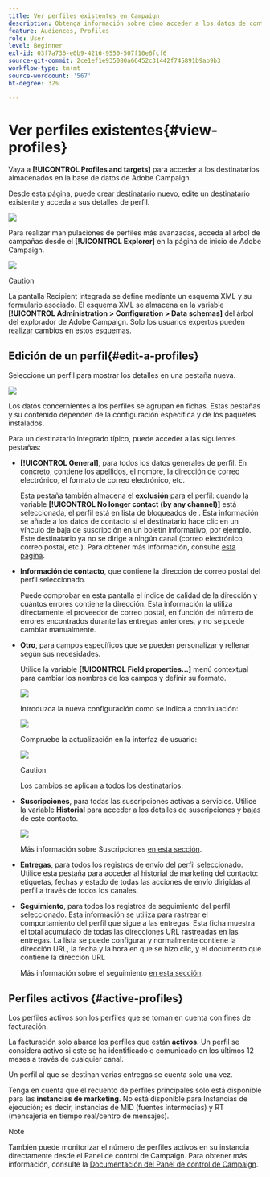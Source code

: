 ```yaml
---
title: Ver perfiles existentes en Campaign
description: Obtenga información sobre cómo acceder a los datos de contacto en Campaign
feature: Audiences, Profiles
role: User
level: Beginner
exl-id: 03f7a736-e0b9-4216-9550-507f10e6fcf6
source-git-commit: 2ce1ef1e935080a66452c31442f745891b9ab9b3
workflow-type: tm+mt
source-wordcount: '567'
ht-degree: 32%

---
```


# Ver perfiles existentes{#view-profiles}

Vaya a **[!UICONTROL Profiles and targets]** para acceder a los destinatarios almacenados en la base de datos de Adobe Campaign.

Desde esta página, puede [crear destinatario nuevo](create-profiles.md), edite un destinatario existente y acceda a sus detalles de perfil.

![](assets/profiles-and-targets.png)

Para realizar manipulaciones de perfiles más avanzadas, acceda al árbol de campañas desde el **[!UICONTROL Explorer]** en la página de inicio de Adobe Campaign.

![](assets/recipients-in-explorer.png)


>[!CAUTION]
>
>La pantalla Recipient integrada se define mediante un esquema XML y su formulario asociado. El esquema XML se almacena en la variable **[!UICONTROL Administration > Configuration > Data schemas]** del árbol del explorador de Adobe Campaign. Solo los usuarios expertos pueden realizar cambios en estos esquemas.

## Edición de un perfil{#edit-a-profiles}

Seleccione un perfil para mostrar los detalles en una pestaña nueva.

![](assets/edit-a-profile.png)

Los datos concernientes a los perfiles se agrupan en fichas. Estas pestañas y su contenido dependen de la configuración específica y de los paquetes instalados.

Para un destinatario integrado típico, puede acceder a las siguientes pestañas:

* **[!UICONTROL General]**, para todos los datos generales de perfil. En concreto, contiene los apellidos, el nombre, la dirección de correo electrónico, el formato de correo electrónico, etc.

   Esta pestaña también almacena el **exclusión** para el perfil: cuando la variable **[!UICONTROL No longer contact (by any channel)]** está seleccionada, el perfil está en lista de bloqueados de . Esta información se añade a los datos de contacto si el destinatario hace clic en un vínculo de baja de suscripción en un boletín informativo, por ejemplo. Este destinatario ya no se dirige a ningún canal (correo electrónico, correo postal, etc.). Para obtener más información, consulte [esta página](../send/quarantines.md).

* **Información de contacto**, que contiene la dirección de correo postal del perfil seleccionado.

   Puede comprobar en esta pantalla el índice de calidad de la dirección y cuántos errores contiene la dirección. Esta información la utiliza directamente el proveedor de correo postal, en función del número de errores encontrados durante las entregas anteriores, y no se puede cambiar manualmente.

* **Otro**, para campos específicos que se pueden personalizar y rellenar según sus necesidades.

   Utilice la variable **[!UICONTROL Field properties…]** menú contextual para cambiar los nombres de los campos y definir su formato.

   ![](assets/other-tab-field-properties.png)

   Introduzca la nueva configuración como se indica a continuación:

   ![](assets/change-field-properties.png)

   Compruebe la actualización en la interfaz de usuario:

   ![](assets/other-tab-updated.png)


   >[!CAUTION]
   >Los cambios se aplican a todos los destinatarios.


* **Suscripciones**, para todas las suscripciones activas a servicios. Utilice la variable **Historial** para acceder a los detalles de suscripciones y bajas de este contacto.

   ![](assets/subscription-tab.png)

   Más información sobre Suscripciones [en esta sección](../start/subscriptions.md).

* **Entregas**, para todos los registros de envío del perfil seleccionado. Utilice esta pestaña para acceder al historial de marketing del contacto: etiquetas, fechas y estado de todas las acciones de envío dirigidas al perfil a través de todos los canales.


* **Seguimiento**, para todos los registros de seguimiento del perfil seleccionado. Esta información se utiliza para rastrear el comportamiento del perfil que sigue a las entregas. Esta ficha muestra el total acumulado de todas las direcciones URL rastreadas en las entregas. La lista se puede configurar y normalmente contiene la dirección URL, la fecha y la hora en que se hizo clic, y el documento que contiene la dirección URL

   Más información sobre el seguimiento [en esta sección](../start/tracking.md).


## Perfiles activos {#active-profiles}

Los perfiles activos son los perfiles que se toman en cuenta con fines de facturación.

La facturación solo abarca los perfiles que están **activos**. Un perfil se considera activo si este se ha identificado o comunicado en los últimos 12 meses a través de cualquier canal.

Un perfil al que se destinan varias entregas se cuenta solo una vez.

Tenga en cuenta que el recuento de perfiles principales solo está disponible para las **instancias de marketing**. No está disponible para Instancias de ejecución; es decir, instancias de MID (fuentes intermedias) y RT (mensajería en tiempo real/centro de mensajes).

>[!NOTE]
>
>También puede monitorizar el número de perfiles activos en su instancia directamente desde el Panel de control de Campaign. Para obtener más información, consulte la [Documentación del Panel de control de Campaign](https://experienceleague.adobe.com/docs/control-panel/using/performance-monitoring/active-profiles-monitoring.html?lang=es).
